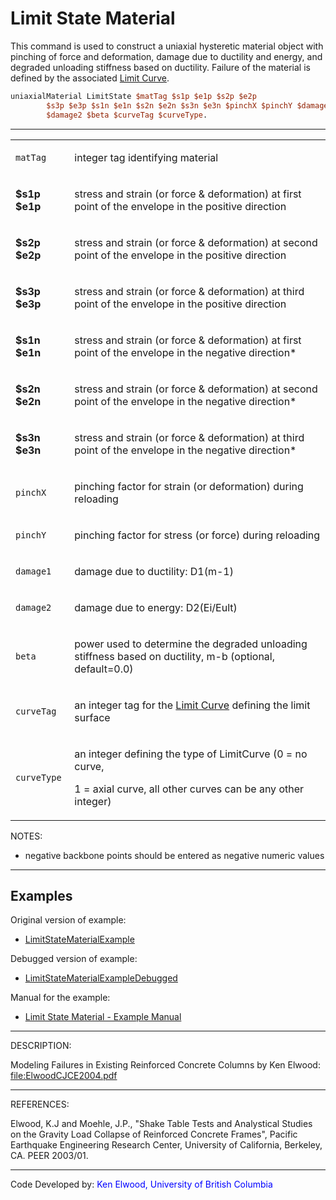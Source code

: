 # Limit State Material

<p>This command is used to construct a uniaxial hysteretic material
object with pinching of force and deformation, damage due to ductility
and energy, and degraded unloading stiffness based on ductility. Failure
of the material is defined by the associated <a href="Limit_Curve"
title="wikilink">Limit Curve</a>.</p>

```tcl
uniaxialMaterial LimitState $matTag $s1p $e1p $s2p $e2p
        $s3p $e3p $s1n $e1n $s2n $e2n $s3n $e3n $pinchX $pinchY $damage1
        $damage2 $beta $curveTag $curveType.
```

<hr />
<table>
<tbody>
<tr class="odd">
<td><code class="parameter-table-variable">matTag</code></td>
<td><p>integer tag identifying material</p></td>
</tr>
<tr class="even">
<td><p><strong>$s1p $e1p</strong></p></td>
<td><p>stress and strain (or force &amp; deformation) at first point of
the envelope in the positive direction</p></td>
</tr>
<tr class="odd">
<td><p><strong>$s2p $e2p</strong></p></td>
<td><p>stress and strain (or force &amp; deformation) at second point of
the envelope in the positive direction</p></td>
</tr>
<tr class="even">
<td><p><strong>$s3p $e3p</strong></p></td>
<td><p>stress and strain (or force &amp; deformation) at third point of
the envelope in the positive direction</p></td>
</tr>
<tr class="odd">
<td><p><strong>$s1n $e1n</strong></p></td>
<td><p>stress and strain (or force &amp; deformation) at first point of
the envelope in the negative direction*</p></td>
</tr>
<tr class="even">
<td><p><strong>$s2n $e2n</strong></p></td>
<td><p>stress and strain (or force &amp; deformation) at second point of
the envelope in the negative direction*</p></td>
</tr>
<tr class="odd">
<td><p><strong>$s3n $e3n</strong></p></td>
<td><p>stress and strain (or force &amp; deformation) at third point of
the envelope in the negative direction*</p></td>
</tr>
<tr class="even">
<td><code class="parameter-table-variable">pinchX</code></td>
<td><p>pinching factor for strain (or deformation) during
reloading</p></td>
</tr>
<tr class="odd">
<td><code class="parameter-table-variable">pinchY</code></td>
<td><p>pinching factor for stress (or force) during reloading</p></td>
</tr>
<tr class="even">
<td><p><code class="parameter-table-variable">damage1</code></p></td>
<td><p>damage due to ductility: D1(m-1)</p></td>
</tr>
<tr class="odd">
<td><p><code class="parameter-table-variable">damage2</code></p></td>
<td><p>damage due to energy: D2(Ei/Eult)</p></td>
</tr>
<tr class="even">
<td><code class="parameter-table-variable">beta</code></td>
<td><p>power used to determine the degraded unloading stiffness based on
ductility, m-b (optional, default=0.0)</p></td>
</tr>
<tr class="odd">
<td><code class="parameter-table-variable">curveTag</code></td>
<td><p>an integer tag for the <a href="Limit_Curve"
title="wikilink">Limit Curve</a> defining the limit surface</p></td>
</tr>
<tr class="even">
<td><code class="parameter-table-variable">curveType</code></td>
<td><p>an integer defining the type of LimitCurve (0 = no curve,</p>
<p>1 = axial curve, all other curves can be any other integer)</p></td>
</tr>
</tbody>
</table>
<p>NOTES:</p>
<ul>
<li>negative backbone points should be entered as negative numeric
values</li>
</ul>
<hr />

## Examples

<p>Original version of example:</p>
<ul>
<li><a href="LimitStateMaterialExample"
title="wikilink">LimitStateMaterialExample</a></li>
</ul>
<p>Debugged version of example:</p>
<ul>
<li><a href="LimitStateMaterialExampleDebugged"
title="wikilink">LimitStateMaterialExampleDebugged</a></li>
</ul>
<p>Manual for the example:</p>
<ul>
<li><a href="Media:_LimitStateMaterialManual.pdf" title="wikilink">
Limit State Material - Example Manual</a></li>
</ul>
<hr />
<p>DESCRIPTION:</p>
<p>Modeling Failures in Existing Reinforced Concrete Columns by Ken
Elwood: <a href="file:ElwoodCJCE2004.pdf"
title="wikilink">file:ElwoodCJCE2004.pdf</a></p>
<hr />
<p>REFERENCES:</p>
<p>Elwood, K.J and Moehle, J.P., "Shake Table Tests and Analystical
Studies on the Gravity Load Collapse of Reinforced Concrete Frames",
Pacific Earthquake Engineering Research Center, University of
California, Berkeley, CA. PEER 2003/01.</p>
<hr />
<p>Code Developed by: <span style="color:blue"> Ken Elwood,
University of British Columbia</span></p>
